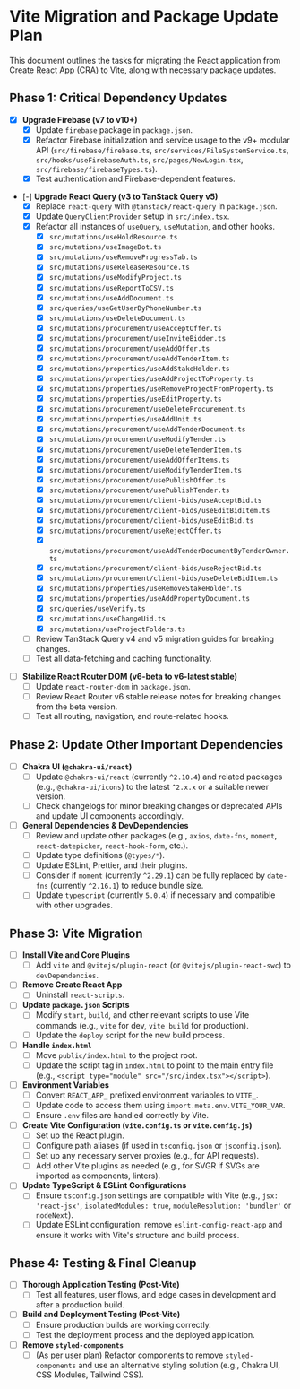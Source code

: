 # Vite Migration and Package Update Plan

This document outlines the tasks for migrating the React application from Create React App (CRA) to Vite, along with necessary package updates.

## Phase 1: Critical Dependency Updates

-   [x] **Upgrade Firebase (v7 to v10+)**
    -   [x] Update `firebase` package in `package.json`.
    -   [x] Refactor Firebase initialization and service usage to the v9+ modular API (`src/firebase/firebase.ts`, `src/services/FileSystemService.ts`, `src/hooks/useFirebaseAuth.ts`, `src/pages/NewLogin.tsx`, `src/firebase/firebaseTypes.ts`).
    -   [x] Test authentication and Firebase-dependent features.
-   [-] **Upgrade React Query (v3 to TanStack Query v5)**
    -   [x] Replace `react-query` with `@tanstack/react-query` in `package.json`.
    -   [x] Update `QueryClientProvider` setup in `src/index.tsx`.
    -   [x] Refactor all instances of `useQuery`, `useMutation`, and other hooks.
        -   [x] `src/mutations/useHoldResource.ts`
        -   [x] `src/mutations/useImageDot.ts`
        -   [x] `src/mutations/useRemoveProgressTab.ts`
        -   [x] `src/mutations/useReleaseResource.ts`
        -   [x] `src/mutations/useModifyProject.ts`
        -   [x] `src/mutations/useReportToCSV.ts`
        -   [x] `src/mutations/useAddDocument.ts`
        -   [x] `src/queries/useGetUserByPhoneNumber.ts`
        -   [x] `src/mutations/useDeleteDocument.ts`
        -   [x] `src/mutations/procurement/useAcceptOffer.ts`
        -   [x] `src/mutations/procurement/useInviteBidder.ts`
        -   [x] `src/mutations/procurement/useAddOffer.ts`
        -   [x] `src/mutations/procurement/useAddTenderItem.ts`
        -   [x] `src/mutations/properties/useAddStakeHolder.ts`
        -   [x] `src/mutations/properties/useAddProjectToProperty.ts`
        -   [x] `src/mutations/properties/useRemoveProjectFromProperty.ts`
        -   [x] `src/mutations/properties/useEditProperty.ts`
        -   [x] `src/mutations/procurement/useDeleteProcurement.ts`
        -   [x] `src/mutations/properties/useAddUnit.ts`
        -   [x] `src/mutations/procurement/useAddTenderDocument.ts`
        -   [x] `src/mutations/procurement/useModifyTender.ts`
        -   [x] `src/mutations/procurement/useDeleteTenderItem.ts`
        -   [x] `src/mutations/procurement/useAddOfferItems.ts`
        -   [x] `src/mutations/procurement/useModifyTenderItem.ts`
        -   [x] `src/mutations/procurement/usePublishOffer.ts`
        -   [x] `src/mutations/procurement/usePublishTender.ts`
        -   [x] `src/mutations/procurement/client-bids/useAcceptBid.ts`
        -   [x] `src/mutations/procurement/client-bids/useEditBidItem.ts`
        -   [x] `src/mutations/procurement/client-bids/useEditBid.ts`
        -   [x] `src/mutations/procurement/useRejectOffer.ts`
        -   [x] `src/mutations/procurement/useAddTenderDocumentByTenderOwner.ts`
        -   [x] `src/mutations/procurement/client-bids/useRejectBid.ts`
        -   [x] `src/mutations/procurement/client-bids/useDeleteBidItem.ts`
        -   [x] `src/mutations/properties/useRemoveStakeHolder.ts`
        -   [x] `src/mutations/properties/useAddPropertyDocument.ts`
        -   [x] `src/queries/useVerify.ts`
        -   [x] `src/mutations/useChangeUid.ts`
        -   [x] `src/mutations/useProjectFolders.ts`
    -   [ ] Review TanStack Query v4 and v5 migration guides for breaking changes.
    -   [ ] Test all data-fetching and caching functionality.
-   [ ] **Stabilize React Router DOM (v6-beta to v6-latest stable)**
    -   [ ] Update `react-router-dom` in `package.json`.
    -   [ ] Review React Router v6 stable release notes for breaking changes from the beta version.
    -   [ ] Test all routing, navigation, and route-related hooks.

## Phase 2: Update Other Important Dependencies

-   [ ] **Chakra UI (`@chakra-ui/react`)**
    -   [ ] Update `@chakra-ui/react` (currently `^2.10.4`) and related packages (e.g., `@chakra-ui/icons`) to the latest `^2.x.x` or a suitable newer version.
    -   [ ] Check changelogs for minor breaking changes or deprecated APIs and update UI components accordingly.
-   [ ] **General Dependencies & DevDependencies**
    -   [ ] Review and update other packages (e.g., `axios`, `date-fns`, `moment`, `react-datepicker`, `react-hook-form`, etc.).
    -   [ ] Update type definitions (`@types/*`).
    -   [ ] Update ESLint, Prettier, and their plugins.
    -   [ ] Consider if `moment` (currently `^2.29.1`) can be fully replaced by `date-fns` (currently `^2.16.1`) to reduce bundle size.
    -   [ ] Update `typescript` (currently `5.0.4`) if necessary and compatible with other upgrades.

## Phase 3: Vite Migration

-   [ ] **Install Vite and Core Plugins**
    -   [ ] Add `vite` and `@vitejs/plugin-react` (or `@vitejs/plugin-react-swc`) to `devDependencies`.
-   [ ] **Remove Create React App**
    -   [ ] Uninstall `react-scripts`.
-   [ ] **Update `package.json` Scripts**
    -   [ ] Modify `start`, `build`, and other relevant scripts to use Vite commands (e.g., `vite` for dev, `vite build` for production).
    -   [ ] Update the `deploy` script for the new build process.
-   [ ] **Handle `index.html`**
    -   [ ] Move `public/index.html` to the project root.
    -   [ ] Update the script tag in `index.html` to point to the main entry file (e.g., `<script type="module" src="/src/index.tsx"></script>`).
-   [ ] **Environment Variables**
    -   [ ] Convert `REACT_APP_` prefixed environment variables to `VITE_`.
    -   [ ] Update code to access them using `import.meta.env.VITE_YOUR_VAR`.
    -   [ ] Ensure `.env` files are handled correctly by Vite.
-   [ ] **Create Vite Configuration (`vite.config.ts` or `vite.config.js`)**
    -   [ ] Set up the React plugin.
    -   [ ] Configure path aliases (if used in `tsconfig.json` or `jsconfig.json`).
    -   [ ] Set up any necessary server proxies (e.g., for API requests).
    -   [ ] Add other Vite plugins as needed (e.g., for SVGR if SVGs are imported as components, linters).
-   [ ] **Update TypeScript & ESLint Configurations**
    -   [ ] Ensure `tsconfig.json` settings are compatible with Vite (e.g., `jsx: 'react-jsx'`, `isolatedModules: true`, `moduleResolution: 'bundler'` or `nodeNext`).
    -   [ ] Update ESLint configuration: remove `eslint-config-react-app` and ensure it works with Vite's structure and build process.

## Phase 4: Testing & Final Cleanup

-   [ ] **Thorough Application Testing (Post-Vite)**
    -   [ ] Test all features, user flows, and edge cases in development and after a production build.
-   [ ] **Build and Deployment Testing (Post-Vite)**
    -   [ ] Ensure production builds are working correctly.
    -   [ ] Test the deployment process and the deployed application.
-   [ ] **Remove `styled-components`**
    -   [ ] (As per user plan) Refactor components to remove `styled-components` and use an alternative styling solution (e.g., Chakra UI, CSS Modules, Tailwind CSS).
